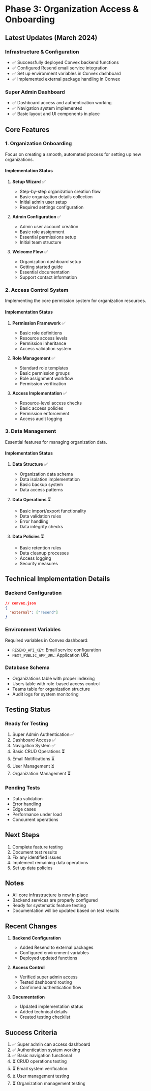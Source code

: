 # Phase 3: Organization Access & Onboarding

## Latest Updates (March 2024)

### Infrastructure & Configuration
- ✅ Successfully deployed Convex backend functions
- ✅ Configured Resend email service integration
- ✅ Set up environment variables in Convex dashboard
- ✅ Implemented external package handling in Convex

### Super Admin Dashboard
- ✅ Dashboard access and authentication working
- ✅ Navigation system implemented
- ✅ Basic layout and UI components in place

## Core Features

### 1. Organization Onboarding
Focus on creating a smooth, automated process for setting up new organizations.

#### Implementation Status
1. **Setup Wizard** ✅
   - Step-by-step organization creation flow
   - Basic organization details collection
   - Initial admin user setup
   - Required settings configuration

2. **Admin Configuration** ✅
   - Admin user account creation
   - Basic role assignment
   - Essential permissions setup
   - Initial team structure

3. **Welcome Flow** ✅
   - Organization dashboard setup
   - Getting started guide
   - Essential documentation
   - Support contact information

### 2. Access Control System
Implementing the core permission system for organization resources.

#### Implementation Status
1. **Permission Framework** ✅
   - Basic role definitions
   - Resource access levels
   - Permission inheritance
   - Access validation system

2. **Role Management** ✅
   - Standard role templates
   - Basic permission groups
   - Role assignment workflow
   - Permission verification

3. **Access Implementation** ✅
   - Resource-level access checks
   - Basic access policies
   - Permission enforcement
   - Access audit logging

### 3. Data Management
Essential features for managing organization data.

#### Implementation Status
1. **Data Structure** ✅
   - Organization data schema
   - Data isolation implementation
   - Basic backup system
   - Data access patterns

2. **Data Operations** ⏳
   - Basic import/export functionality
   - Data validation rules
   - Error handling
   - Data integrity checks

3. **Data Policies** ⏳
   - Basic retention rules
   - Data cleanup processes
   - Access logging
   - Security measures

## Technical Implementation Details

### Backend Configuration
```json
// convex.json
{
  "external": ["resend"]
}
```

### Environment Variables
Required variables in Convex dashboard:
- `RESEND_API_KEY`: Email service configuration
- `NEXT_PUBLIC_APP_URL`: Application URL

### Database Schema
- Organizations table with proper indexing
- Users table with role-based access control
- Teams table for organization structure
- Audit logs for system monitoring

## Testing Status

### Ready for Testing
1. Super Admin Authentication ✅
2. Dashboard Access ✅
3. Navigation System ✅
4. Basic CRUD Operations ⏳
5. Email Notifications ⏳
6. User Management ⏳
7. Organization Management ⏳

### Pending Tests
- Data validation
- Error handling
- Edge cases
- Performance under load
- Concurrent operations

## Next Steps
1. Complete feature testing
2. Document test results
3. Fix any identified issues
4. Implement remaining data operations
5. Set up data policies

## Notes
- All core infrastructure is now in place
- Backend services are properly configured
- Ready for systematic feature testing
- Documentation will be updated based on test results

## Recent Changes
1. **Backend Configuration**
   - Added Resend to external packages
   - Configured environment variables
   - Deployed updated functions

2. **Access Control**
   - Verified super admin access
   - Tested dashboard routing
   - Confirmed authentication flow

3. **Documentation**
   - Updated implementation status
   - Added technical details
   - Created testing checklist

## Success Criteria
1. ✅ Super admin can access dashboard
2. ✅ Authentication system working
3. ✅ Basic navigation functional
4. ⏳ CRUD operations testing
5. ⏳ Email system verification
6. ⏳ User management testing
7. ⏳ Organization management testing